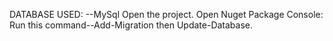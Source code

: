 DATABASE USED:
--MySql
Open the project. Open Nuget Package Console: Run this command--Add-Migration then Update-Database.
